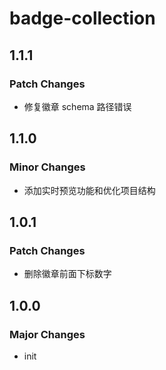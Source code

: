 # badge-collection

## 1.1.1

### Patch Changes

- 修复徽章 schema 路径错误

## 1.1.0

### Minor Changes

- 添加实时预览功能和优化项目结构

## 1.0.1

### Patch Changes

- 删除徽章前面下标数字

## 1.0.0

### Major Changes

- init
